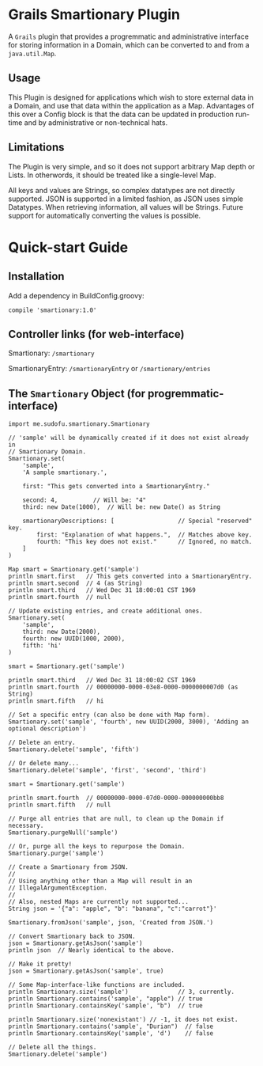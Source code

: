 # Grails Smartionary Plugin

A `Grails` plugin that provides a progremmatic and administrative interface
for storing information in a Domain, which can be converted to and from a
`java.util.Map`.

## Usage

This Plugin is designed for applications which wish to store external data in
a Domain, and use that data within the application as a Map. Advantages of this
over a Config block is that the data can be updated in production run-time and
by administrative or non-technical hats.

## Limitations

The Plugin is very simple, and so it does not support arbitrary Map depth or
Lists. In otherwords, it should be treated like a single-level Map.

All keys and values are Strings, so complex datatypes are not directly
supported. JSON is supported in a limited fashion, as JSON uses simple
Datatypes. When retrieving information, all values will be Strings. Future
support for automatically converting the values is possible.

# Quick-start Guide

## Installation

Add a dependency in BuildConfig.groovy:

    compile 'smartionary:1.0'

## Controller links (for web-interface)

Smartionary: `/smartionary`

SmartionaryEntry: `/smartionaryEntry` or `/smartionary/entries`

## The `Smartionary` Object (for progremmatic-interface)

    import me.sudofu.smartionary.Smartionary

    // 'sample' will be dynamically created if it does not exist already in
    // Smartionary Domain.
    Smartionary.set(
        'sample',
        'A sample smartionary.',

        first: "This gets converted into a SmartionaryEntry."

        second: 4,          // Will be: "4"
        third: new Date(1000),  // Will be: new Date() as String

        smartionaryDescriptions: [                  // Special "reserved" key.
            first: "Explanation of what happens.",  // Matches above key.
            fourth: "This key does not exist."      // Ignored, no match.
        ]
    )

    Map smart = Smartionary.get('sample')
    println smart.first   // This gets converted into a SmartionaryEntry.
    println smart.second  // 4 (as String)
    println smart.third   // Wed Dec 31 18:00:01 CST 1969
    println smart.fourth  // null

    // Update existing entries, and create additional ones.
    Smartionary.set(
        'sample',
        third: new Date(2000),
        fourth: new UUID(1000, 2000),
        fifth: 'hi'
    )

    smart = Smartionary.get('sample')

    println smart.third   // Wed Dec 31 18:00:02 CST 1969
    println smart.fourth  // 00000000-0000-03e8-0000-0000000007d0 (as String)
    println smart.fifth   // hi

    // Set a specific entry (can also be done with Map form).
    Smartionary.set('sample', 'fourth', new UUID(2000, 3000), 'Adding an optional description')

    // Delete an entry.
    Smartionary.delete('sample', 'fifth')

    // Or delete many...
    Smartionary.delete('sample', 'first', 'second', 'third')

    smart = Smartionary.get('sample')

    println smart.fourth  // 00000000-0000-07d0-0000-000000000bb8
    println smart.fifth   // null

    // Purge all entries that are null, to clean up the Domain if necessary.
    Smartionary.purgeNull('sample')

    // Or, purge all the keys to repurpose the Domain.
    Smartionary.purge('sample')

    // Create a Smartionary from JSON.
    //
    // Using anything other than a Map will result in an
    // IllegalArgumentException.
    //
    // Also, nested Maps are currently not supported...
    String json = '{"a": "apple", "b": "banana", "c":"carrot"}'

    Smartionary.fromJson('sample', json, 'Created from JSON.')

    // Convert Smartionary back to JSON.
    json = Smartionary.getAsJson('sample')
    println json  // Nearly identical to the above.

    // Make it pretty!
    json = Smartionary.getAsJson('sample', true)

    // Some Map-interface-like functions are included.
    println Smartionary.size('sample')              // 3, currently.
    println Smartionary.contains('sample', "apple") // true
    println Smartionary.containsKey('sample', "b")  // true

    println Smartionary.size('nonexistant') // -1, it does not exist.
    println Smartionary.contains('sample', "Durian")  // false
    println Smartionary.containsKey('sample', 'd')    // false

    // Delete all the things.
    Smartionary.delete('sample')
